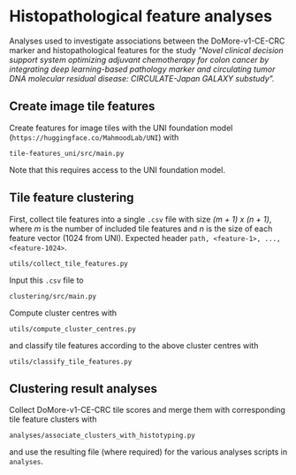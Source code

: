 # Histopathological feature analyses

Analyses used to investigate associations between the DoMore-v1-CE-CRC marker and
histopathological features for the study *"Novel clinical decision support system
optimizing adjuvant chemotherapy for colon cancer by integrating deep learning-based
pathology marker and circulating tumor DNA molecular residual disease: CIRCULATE-Japan
GALAXY substudy".*

## Create image tile features

Create features for image tiles with the UNI foundation model
(`https://huggingface.co/MahmoodLab/UNI`) with 

```
tile-features_uni/src/main.py
```

Note that this requires access to the UNI foundation model.

## Tile feature clustering

First, collect tile features into a single `.csv` file with size *(m + 1) x (n + 1)*,
where *m* is the number of included tile features and *n* is the size of each feature
vector (1024 from UNI). Expected header `path, <feature-1>, ..., <feature-1024>`.

```
utils/collect_tile_features.py
```

Input this `.csv` file to

```
clustering/src/main.py
```

Compute cluster centres with

```
utils/compute_cluster_centres.py
```

and classify tile features according to the above cluster centres with

```
utils/classify_tile_features.py
```

## Clustering result analyses

Collect DoMore-v1-CE-CRC tile scores and merge them with corresponding tile feature
clusters with

```
analyses/associate_clusters_with_histotyping.py
```

and use the resulting file (where required) for the various analyses scripts in
`analyses`.
